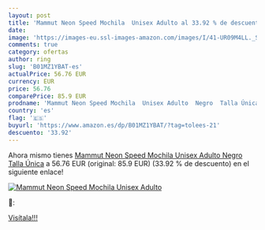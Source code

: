```yaml
---
layout: post
title: 'Mammut Neon Speed Mochila  Unisex Adulto al 33.92 % de descuento'
date: 
image: 'https://images-eu.ssl-images-amazon.com/images/I/41-UR09M4LL._SL200_.jpg'
comments: true
category: ofertas
author: ring
slug: 'B01MZ1YBAT-es'
actualPrice: 56.76 EUR
currency: EUR
price: 56.76
comparePrice: 85.9 EUR
prodname: 'Mammut Neon Speed Mochila  Unisex Adulto  Negro  Talla Única'
country: 'es'
flag: '🇪🇸'
buyurl: 'https://www.amazon.es/dp/B01MZ1YBAT/?tag=tolees-21'
descuento: '33.92'
---
```


Ahora mismo tienes [Mammut Neon Speed Mochila  Unisex Adulto  Negro  Talla Única](https://www.amazon.es/dp/B01MZ1YBAT/?tag=tolees-21) a 56.76 EUR (original: 85.9 EUR) (33.92 %  de descuento) en el siguiente enlace!

[![Mammut Neon Speed Mochila  Unisex Adulto](https://images-eu.ssl-images-amazon.com/images/I/41-UR09M4LL._SL200_.jpg)](https://www.amazon.es/dp/B01MZ1YBAT/?tag=tolees-21)

🔎:


[Visítala!!!](https://www.amazon.es/dp/B01MZ1YBAT/?tag=tolees-21)
